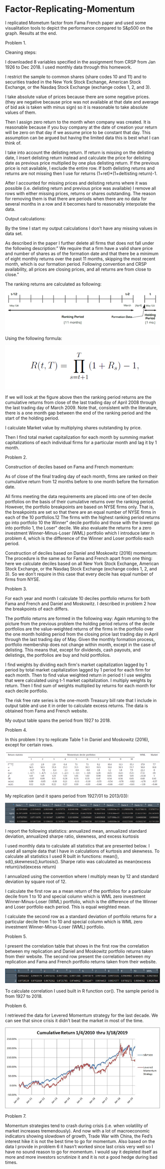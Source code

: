 # Factor-Replicating-Momentum

I replicated Mometum factor from Fama French paper and used some visualitation tools to depict the performance compared to S&p500 on the graph. Results at the end.

Problem 1.

Cleaning steps:

I downloaded 8 variables specified in the assignment from CRSP from Jan 1926 to Dec 2018. I used monthly data through this homework. 

I restrict the sample to common shares (share codes 10 and 11) and to securities traded in the New York Stock Exchange, American Stock Exchange, or the Nasdaq Stock Exchange (exchange codes 1, 2, and 3).

I take absolute value of prices because there are some negative prices. (they are negative because price was not available at that date and average of bid ask is taken with minus sign) so it is reasonable to take absolute values of them.

Then I assign zero return to the month when company was created. It is reasonable because if you buy company at the date of creation your return will be zero on that day if we assume price to be constant that day. This assumption can be argued but having the limited data this is best what I can think of.

I take into account the delisting return. If return is missing on the delisting date, I insert delisting return instead and calculate the price for delisting date as previous price multiplied by one plus delisting return. If the previous price is not available, I exclude the entire row.  If both delisting returns and returns are not missing then I use for returns (1+ret)*(1+deltisting return)-1.

After I accounted for missing prices and delisting returns where it was possible (i.e. delisting return and previous price was available) I remove all rows with either missing prices, returns or shares outstanding. The reason for removing them is that there are periods when there are no data for several months in a row and it becomes hard to reasonably interpolate the data. 


Output calculations:

By the time I start my output calculations I don't have any missing values in data set.

As described in the paper I further delete all firms that does not fall under the following description:” We require that a firm have a valid share price and number of shares as of the formation date and that there be a minimum of eight monthly returns over the past 11 months, skipping the most recent month, which is our formation period. Following convention and CRSP availability, all prices are closing prices, and all returns are from close to close.”

The ranking returns are calculated as following:

![alt text](https://github.com/rustemshinkaruk/Factor-Replicating-Momentum/blob/master/table_1.png)

Using the following formula:

![alt text](https://github.com/rustemshinkaruk/Factor-Replicating-Momentum/blob/master/table_2.png)

If we will look at the figure above then the ranking period returns are the cumulative returns from close of the last trading day of April 2008 through the last trading day of March 2009. Note that, consistent with the literature, there is a one month gap between the end of the ranking period and the start of the holding period.

I calculate Market value by multiplying shares outstanding by price. 

Then I find total market capitalization for each month by summing market capitalizations of each individual firms for a particular month and lag it by 1 month.

Problem 2.

Construction of deciles based on Fama and French momentum:

As of close of the final trading day of each month, firms are ranked on their cumulative return from 12 months before to one month before the formation date. 

All firms meeting the data requirements are placed into one of ten decile portfolios on the basis of their cumulative returns over the ranking period. However, the portfolio
breakpoints are based on NYSE firms only. That is, the breakpoints are set so that
there are an equal number of NYSE firms in each of the 10 portfolios.12 The firms
with the highest ranking period returns go into portfolio 10 the Winner" decile
portfolio and those with the lowest go into portfolio 1, the Loser" decile. We also
evaluate the returns for a zero investment Winner-Minus-Loser (WML) portfolio which I introduce later in problem 4, which is the difference of the Winner and Loser portfolio each period.

Construction of deciles based on Daniel and Moskowitz (2016) momentum:
The procedure is the same as for Fama and French apart from one thing: here we calculate deciles based on all New York Stock Exchange, American Stock Exchange, or the Nasdaq Stock Exchange (exchange codes 1, 2, and 3). So we don’t require in this case that every decile has equal number of firms from NYSE.

Problem 3.

For each year and month I calculate 10 deciles portfolio returns for both Fama and French and Daniel and Moskowitz. I described in problem 2 how the breakpoints of each differs. 

The portfolio returns are formed in the following way:
Again returning to the picture from the previous problem the holding period returns of the decile portfolios are the value-weighted returns of the firms in the portfolio over the one month holding period from the closing price last trading day in April through the last trading day of May. Given the monthly formation process, portfolio membership does not change within month, except in the case of delisting. This means that, except for dividends, cash payouts, and delistings, the portfolios are buy and hold portfolios. 

I find weights by dividing each firm's market capitalization lagged by 1 period by total market capitalization lagged by 1 period for each firm for each month. Then to find value weighted return in period t I use weights that were calculated using t-1 market capitalization. I multiply weights by return. Then I find sum of weights multiplied by returns for each month for each decile portfolio.

The risk free rate series is the one-month Treasury bill rate that I include in output table and use it in order to calculate excess returns. The data is obtained from Fama and French website.

My output table spans the period from 1927 to 2018.

Problem 4.

In this problem I try to replicate Table 1 in Daniel and Moskowitz (2016), except for certain rows.

![alt text](https://github.com/rustemshinkaruk/Factor-Replicating-Momentum/blob/master/table_3.png)

My replication (and it spans period from 1927/01 to 2013/03):

![alt text](https://github.com/rustemshinkaruk/Factor-Replicating-Momentum/blob/master/table_4.png)

I report the following  statistics: annualized mean, annualized standard deviation, annualized sharpe ratio, skewness, and excess kurtosis

I used monthly data to calculate all statistics that are presented below. I used all sample data that I have in calculations of kurtosis and skewness. To calculate all statistics I used R built in functions: mean(), sd(),skewness(),kurtosis(). Sharpe ratio was calculated as mean(excess return)/sd(excess return)

I annualized using the convention where I multiply mean by 12 and standard deviation by square root of 12. 

I calculate the first row as a mean return of the portfolios for a particular decile from 1 to 10 and special column which is WML zero investment Winner-Minus-Loser (WML) portfolio, which is the difference of the Winner and Loser portfolio each period. This is equal weighted mean. 

I calculate the second row as a standard deviation of portfolio returns for a particular decile from 1 to 10 and special column which is WML zero investment Winner-Minus-Loser (WML) portfolio.

Problem 5.

I present the correlation table that shows in the first row the correlation between my replication and Daniel and Moskowitz portfolio returns taken from their website. The second row present the correlation between my replication and Fama and French portfolio returns taken from their website. 

![alt text](https://github.com/rustemshinkaruk/Factor-Replicating-Momentum/blob/master/table_5.png)

To calculate correlation I used built in R function cor(). The sample period is from 1927 to 2018.



Problem 6.

I retrieved the data for Levered Momentum strategy for the last decade. We can see that since crisis it didn’t beat the market in most of the time. 


![alt text](https://github.com/rustemshinkaruk/Factor-Replicating-Momentum/blob/master/table_6.jpg)



Problem 7.

Momentum strategies tend to crash during crisis (i.e. when volatility of market increases tremendously). And now with a lot of macroeconomic indicators showing slowdown of growth, Trade War with China,  the Fed’s interest hike it is not the best time to go for momentum. Also based on the data I provide in problem 6 it hasn’t worked since last crisis very well so I have no sound reason to go for momentum. I would say it depleted itself as more and more investors scrutinize it and it is not a good hedge during bad times.





